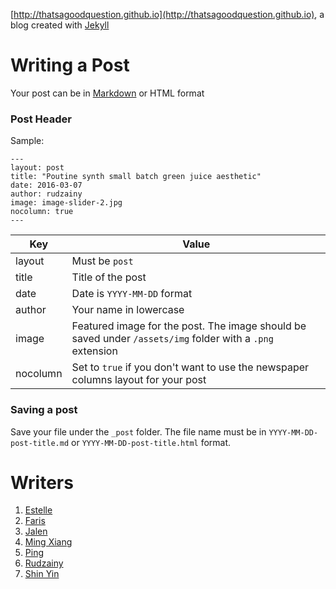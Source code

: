 [http://thatsagoodquestion.github.io](http://thatsagoodquestion.github.io), a blog created with [Jekyll](https://jekyllrb.com/)

# Writing a Post

Your post can be in [Markdown](https://daringfireball.net/projects/markdown/syntax) or HTML format

### Post Header

Sample:

    ---
    layout: post
    title: "Poutine synth small batch green juice aesthetic"
    date: 2016-03-07
    author: rudzainy
    image: image-slider-2.jpg
    nocolumn: true
    ---

|Key|Value|
|---|-----|
|layout|Must be `post`|
|title|Title of the post|
|date|Date is `YYYY-MM-DD` format|
|author|Your name in lowercase|
|image|Featured image for the post. The image should be saved under `/assets/img` folder with a `.png` extension|
|nocolumn|Set to `true` if you don't want to use the newspaper columns layout for your post|

### Saving a post

Save your file under the `_post` folder. The file name must be in `YYYY-MM-DD-post-title.md` or `YYYY-MM-DD-post-title.html` format.

# Writers

1. [Estelle](http://github.com/estelleccl)
2. [Faris](http://github.com/hewrin)
3. [Jalen](http://github.com/JalenOng)
4. [Ming Xiang](http://github.com/mingxiangchan)
5. [Ping](http://github.com/pynkvalerian)
6. [Rudzainy](http://github.com/rudzainy)
7. [Shin Yin](http://github.com/bestofthesoul)
